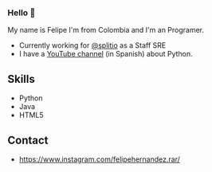 ### Hello 👋


My name is Felipe I'm from Colombia and I'm an Programer.

* Currently working for [@splitio](https://github.com/splitio) as a Staff SRE
* I have a [YouTube channel](https://www.youtube.com/channel/UCqJbFsanrjs7BW4lPurxQcQ) (in Spanish) about Python.

## Skills

* Python
* Java
* HTML5

## Contact

* https://www.instagram.com/felipehernandez.rar/


<!--
**felipedelosh/felipedelosh** is a ✨ _special_ ✨ repository because its `README.md` (this file) appears on your GitHub profile.

Here are some ideas to get you started:

- 🔭 I’m currently working on ...
- 🌱 I’m currently learning ...
- 👯 I’m looking to collaborate on ...
- 🤔 I’m looking for help with ...
- 💬 Ask me about ...
- 📫 How to reach me: ...
- 😄 Pronouns: ...
- ⚡ Fun fact: ...
-->

